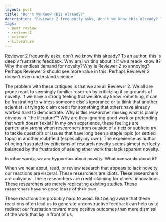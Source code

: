 ```yaml
---
layout: post
title: "Don't We Know This Already?"
description: "Reviewer 2 frequently asks, don't we know this already? The problem is we are all Reviewer 2. What can we do about it?"
tags:
 - peer review
 - reviewer2
 - science
 - literature
---
```


Reviewer 2 frequently asks, don't we know this already? To an author, this is deeply frustrating feedback. Why am I writing about it if we already know it? Why the endless demand for novelty? Why is Reviewer 2 so annoying? Perhaps Reviewer 2 should see more value in this. Perhaps Reviewer 2 doesn't even understand science.

The problem with these critiques is that we are all Reviewer 2. We all are prone react to seemingly familiar research by criticizing it on grounds of novelty. If we have a strong feeling that we already know something, it can be frustrating to witness someone else's ignorance or to think that another scientist is trying to claim credit for something that others have already worked hard to demonstrate. Why is this researcher missing what is plainly obvious in "the literature"? Why are they ignoring good work or pretending that work doesn't exist? In my own experience, these feelings are particularly strong when researchers from outside of a field or subfield try to tackle questions or issues that have long been a staple topic (or settled topic) in another (sub)field (especially my own). The experience as author of being frustrated by criticisms of research novelty seems almost perfectly balanced by the frustration of seeing other work that lack apparent novelty.

In other words, we are hypocrites about novelty. What can we do about it?

When we hear about, read, or review research that appears to lack novelty, our reactions are visceral. These researchers are idiots. These researchers are oblivious. These researchers are credit-claiming for others' innovations. These researchers are merely replicating existing studies. These researchers have no good ideas of their own.

These reactions are probably hard to avoid. But being aware that these reactions often lead us to generate unconstructive feedback can help us to redirect our frustration toward more positive outcomes than mere dismisal of the work that lay in front of us.
